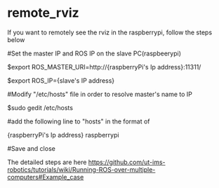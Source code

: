 # remote_rviz


If you want to remotely see the rviz in the raspberrypi, follow the steps below

#Set the master IP and ROS IP on the slave PC(raspbeerypi)

$export ROS_MASTER_URI=http://{raspberryPi's Ip address}:11311/

$export ROS_IP={slave's IP address}

#Modify "/etc/hosts" file in order to resolve master's name to IP

$sudo gedit /etc/hosts

#add the following line to "hosts" in the format of

{raspberryPi's Ip address}   raspberrypi

#Save and close


The detailed steps are here 
https://github.com/ut-ims-robotics/tutorials/wiki/Running-ROS-over-multiple-computers#Example_case


